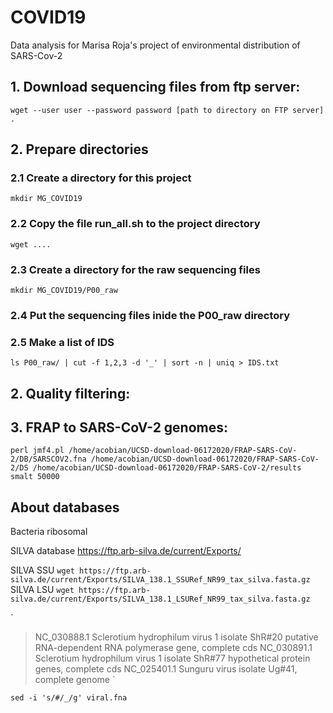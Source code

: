 # COVID19
Data analysis for Marisa Roja's project of environmental distribution of SARS-Cov-2

## 1. Download sequencing files from ftp server: 

`wget --user user --password password [path to directory on FTP server] .`

## 2. Prepare directories

### 2.1 Create a directory for this project

`mkdir MG_COVID19`

### 2.2 Copy the file run_all.sh to the project directory

`wget ....`

### 2.3 Create a directory for the raw sequencing files

`mkdir MG_COVID19/P00_raw`

### 2.4 Put the sequencing files inide the P00_raw directory

### 2.5 Make a list of IDS 

`ls P00_raw/ | cut -f 1,2,3 -d '_' | sort -n | uniq > IDS.txt`

## 2. Quality filtering:

## 3. FRAP to SARS-CoV-2 genomes:

`perl jmf4.pl /home/acobian/UCSD-download-06172020/FRAP-SARS-CoV-2/DB/SARSCOV2.fna /home/acobian/UCSD-download-06172020/FRAP-SARS-CoV-2/DS /home/acobian/UCSD-download-06172020/FRAP-SARS-CoV-2/results smalt 50000`

## About databases

Bacteria ribosomal 

SILVA database 
https://ftp.arb-silva.de/current/Exports/

SILVA SSU
`wget https://ftp.arb-silva.de/current/Exports/SILVA_138.1_SSURef_NR99_tax_silva.fasta.gz`
SILVA LSU
`wget https://ftp.arb-silva.de/current/Exports/SILVA_138.1_LSURef_NR99_tax_silva.fasta.gz`



`
>NC_030888.1 Sclerotium hydrophilum virus 1 isolate ShR#20 putative RNA-dependent RNA polymerase gene, complete cds
>NC_030891.1 Sclerotium hydrophilum virus 1 isolate ShR#77 hypothetical protein genes, complete cds
>NC_025401.1 Sunguru virus isolate Ug#41, complete genome
`

`sed -i 's/#/_/g' viral.fna`
